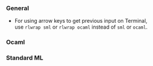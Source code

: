 ### General
* For using arrow keys to get previous input on Terminal,    
    use `rlwrap sml` or `rlwrap ocaml` instead of `sml` or `ocaml`.

### Ocaml

### Standard ML
